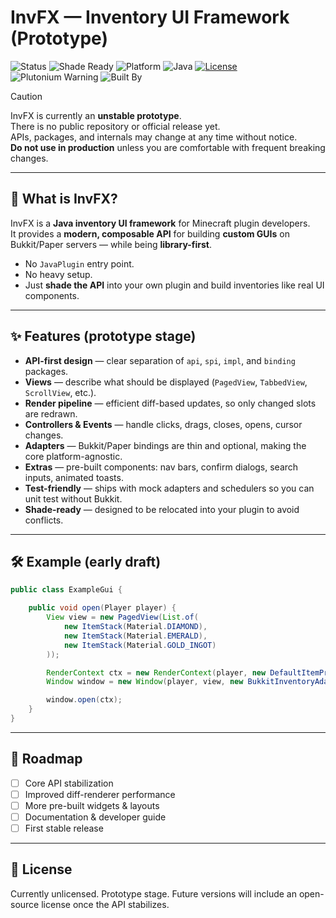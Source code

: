 # InvFX — Inventory UI Framework (Prototype)

![Status](https://img.shields.io/badge/status-prototype-red?style=for-the-badge)
![Shade Ready](https://img.shields.io/badge/shade-ready-blueviolet?style=for-the-badge)
![Platform](https://img.shields.io/badge/platform-bukkit%20%7C%20paper-green?style=for-the-badge)
![Java](https://img.shields.io/badge/java-21+-orange?style=for-the-badge)
[![License](https://img.shields.io/badge/license-mit-blue?style=for-the-badge)](https://opensource.org/license/mit)
![Plutonium Warning](https://img.shields.io/badge/warning,_this_contains-plutonium-orange?style=for-the-badge)
![Built By](https://img.shields.io/badge/built_by-NextForge-purple?style=for-the-badge)

> [!CAUTION]
> InvFX is currently an **unstable prototype**.  
> There is no public repository or official release yet.  
> APIs, packages, and internals may change at any time without notice.  
> **Do not use in production** unless you are comfortable with frequent breaking changes.

---

## 🚀 What is InvFX?

InvFX is a **Java inventory UI framework** for Minecraft plugin developers.  
It provides a **modern, composable API** for building **custom GUIs** on Bukkit/Paper servers — while being **library-first**.  

- No `JavaPlugin` entry point.  
- No heavy setup.  
- Just **shade the API** into your own plugin and build inventories like real UI components.

---

## ✨ Features (prototype stage)

- **API-first design** — clear separation of `api`, `spi`, `impl`, and `binding` packages.  
- **Views** — describe what should be displayed (`PagedView`, `TabbedView`, `ScrollView`, etc.).  
- **Render pipeline** — efficient diff-based updates, so only changed slots are redrawn.  
- **Controllers & Events** — handle clicks, drags, closes, opens, cursor changes.  
- **Adapters** — Bukkit/Paper bindings are thin and optional, making the core platform-agnostic.  
- **Extras** — pre-built components: nav bars, confirm dialogs, search inputs, animated toasts.  
- **Test-friendly** — ships with mock adapters and schedulers so you can unit test without Bukkit.  
- **Shade-ready** — designed to be relocated into your plugin to avoid conflicts.

---

## 🛠 Example (early draft)

```java
public class ExampleGui {

    public void open(Player player) {
        View view = new PagedView(List.of(
            new ItemStack(Material.DIAMOND),
            new ItemStack(Material.EMERALD),
            new ItemStack(Material.GOLD_INGOT)
        ));

        RenderContext ctx = new RenderContext(player, new DefaultItemProvider());
        Window window = new Window(player, view, new BukkitInventoryAdapter());

        window.open(ctx);
    }
}
```

---

## 🧭 Roadmap
- [ ] Core API stabilization
- [ ] Improved diff-renderer performance
- [ ] More pre-built widgets & layouts
- [ ] Documentation & developer guide
- [ ] First stable release 

--- 

## 📜 License

Currently unlicensed. Prototype stage.
Future versions will include an open-source license once the API stabilizes.
